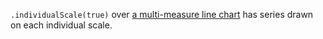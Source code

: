 `.individualScale(true)` over [a multi-measure line chart](./multi-measure-line.html) has series drawn on each individual scale.
